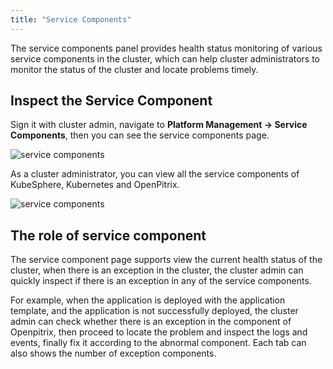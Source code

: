 ```yaml
---
title: "Service Components"
---
```


The service components panel provides health status monitoring of various service components in the cluster, which can help cluster administrators to monitor the status of the cluster and locate problems timely.

## Inspect the Service Component

Sign it with cluster admin, navigate to **Platform Management → Service Components**, then you can see the service components page. 

![service components](/ae-components-en.png)

As a cluster administrator, you can view all the service components of KubeSphere, Kubernetes and OpenPitrix.

![service components](/ae-components-list-en.png)

## The role of service component

The service component page supports view the current health status of the cluster, when there is an exception in the cluster, the cluster admin can quickly inspect if there is an exception in any of the service components. 

For example, when the application is deployed with the application template, and the application is not successfully deployed, the cluster admin can check whether there is an exception in the component of Openpitrix, then proceed to locate the problem and inspect the logs and events, finally fix it according to the abnormal component. Each tab can also shows the number of exception components.